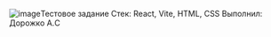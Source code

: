 ![image](https://github.com/user-attachments/assets/fd58a387-0002-4560-9844-6a1432c72cef)Тестовое задание 
Стек: React, Vite, HTML, CSS
Выполнил: Дорожко А.C
